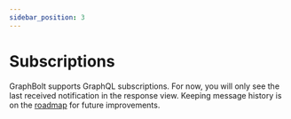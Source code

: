 ```yaml
---
sidebar_position: 3
---
```


# Subscriptions

GraphBolt supports GraphQL subscriptions. For now, you will only see the last received notification in the response view. Keeping message history is on the [roadmap](https://github.com/orgs/graphboltdev/projects/1/views/1?filterQuery=subsc&pane=issue&itemId=11954314) for future improvements.
